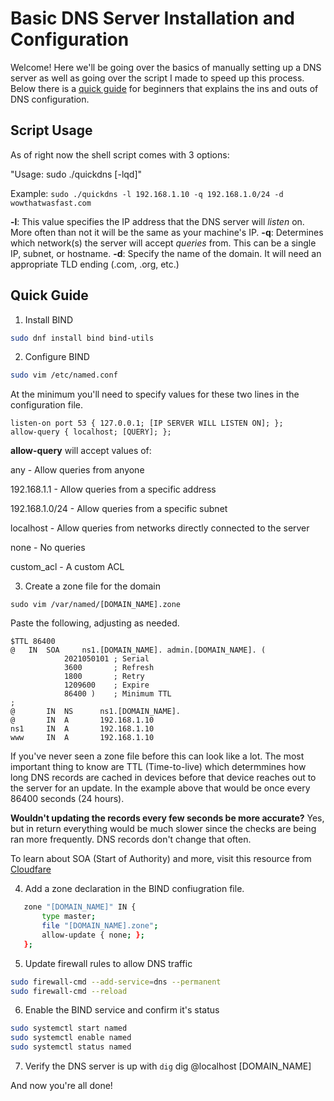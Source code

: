 # Basic DNS Server Installation and Configuration

Welcome! Here we'll be going over the basics of manually setting up a DNS server as well as going over the script I made to speed up this process. Below there is a [quick guide](#quick-guide) for beginners that explains the ins and outs of DNS configuration.

## Script Usage
As of right now the shell script comes with 3 options:

"Usage: sudo ./quickdns [-lqd]"

Example:
`sudo ./quickdns -l 192.168.1.10 -q 192.168.1.0/24 -d wowthatwasfast.com`

**-l**: This value specifies the IP address that the DNS server will *listen* on. More often than not it will be the same as your machine's IP.
**-q**: Determines which network(s) the server will accept *queries* from. This can be a single IP, subnet, or hostname.
**-d**: Specify the name of the domain. It will need an appropriate TLD ending (.com, .org, etc.)


## Quick Guide
1. Install BIND
```bash
sudo dnf install bind bind-utils
```

2. Configure BIND
```bash
sudo vim /etc/named.conf
```

At the minimum you'll need to specify values for these two lines in the configuration file.
```
listen-on port 53 { 127.0.0.1; [IP SERVER WILL LISTEN ON]; };
allow-query { localhost; [QUERY]; };
```

**allow-query** will accept values of:

any - Allow queries from anyone

192.168.1.1 - Allow queries from a specific address

192.168.1.0/24 - Allow queries from a specific subnet

localhost - Allow queries from networks directly connected to the server

none - No queries

custom_acl - A custom ACL

3. Create a zone file for the domain
```
sudo vim /var/named/[DOMAIN_NAME].zone
```

Paste the following, adjusting as needed.
```
$TTL 86400
@   IN  SOA     ns1.[DOMAIN_NAME]. admin.[DOMAIN_NAME]. (
            2021050101 ; Serial
            3600       ; Refresh
            1800       ; Retry
            1209600    ; Expire
            86400 )    ; Minimum TTL
;
@       IN  NS      ns1.[DOMAIN_NAME].
@       IN  A       192.168.1.10
ns1     IN  A       192.168.1.10
www     IN  A       192.168.1.10
```

If you've never seen a zone file before this can look like a lot. The most important thing to know are TTL (Time-to-live) which determmines how long DNS records are cached in devices before that device reaches out to the server for an update. In the example above that would be once every 86400 seconds (24 hours). 

**Wouldn't updating the records every few seconds be more accurate?** Yes, but in return everything would be much slower since the checks are being ran more frequently. DNS records don't change that often.

To learn about SOA (Start of Authority) and more, visit this resource from [Cloudfare](https://www.cloudflare.com/learning/dns/glossary/dns-zone/)


4. Add a zone declaration in the BIND confiugration file.
```bash
   zone "[DOMAIN_NAME]" IN {
       type master;
       file "[DOMAIN_NAME].zone";
       allow-update { none; };
   };

```
5. Update firewall rules to allow DNS traffic
```bash
sudo firewall-cmd --add-service=dns --permanent
sudo firewall-cmd --reload
```

6. Enable the BIND service and confirm it's status
```bash
sudo systemctl start named
sudo systemctl enable named
sudo systemctl status named
```

7. Verify the DNS server is up with `dig`
dig @localhost [DOMAIN_NAME]

And now you're all done!
